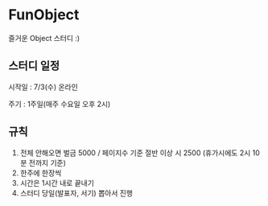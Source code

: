 # FunObject
즐거운 Object 스터디 :)

## 스터디 일정
시작일 : 7/3(수) 온라인

주기 : 1주일(매주 수요일 오후 2시)

## 규칙
1. 전체 안해오면 벌금 5000 / 페이지수 기준 절반 이상 시 2500 (휴가시에도 2시 10분 전까지 기준)
2. 한주에 한장씩
3. 시간은 1시간 내로 끝내기
4. 스터디 당일(발표자, 서기) 뽑아서 진행
